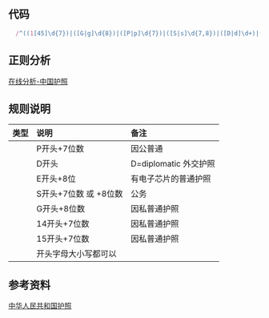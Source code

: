 ## 代码
``` js
  /^((1[45]\d{7})|([G|g]\d{8})|([P|p]\d{7})|([S|s]\d{7,8})|([D|d]\d+)|([E|e]\d{8}))$/
```

## 正则分析
[在线分析-中国护照](https://regexper.com/?#%2F%5E%28%281%5B45%5D%5Cd%7B7%7D%29%7C%28%5BG%7Cg%5D%5Cd%7B8%7D%29%7C%28%5BP%7Cp%5D%5Cd%7B7%7D%29%7C%28%5BS%7Cs%5D%5Cd%7B7%2C8%7D%29%7C%28%5BD%7Cd%5D%5Cd%2B%29%7C%28%5BE%7Ce%5D%5Cd%7B8%7D%29%29%24%2F "在线分析-中国护照")


## 规则说明
| 类型 | 说明                  | 备注                  |
| :--- | :-------------------- | :-------------------- |
|      | P开头+7位数           | 因公普通              |
|      | D开头                 | D=diplomatic 外交护照 |
|      | E开头+8位             | 有电子芯片的普通护照  |
|      | S开头+7位数 或 +8位数 | 公务                  |
|      | G开头+8位数           | 因私普通护照          |
|      | 14开头+7位数          | 因私普通护照          |
|      | 15开头+7位数          | 因私普通护照          |
|      | 开头字母大小写都可以  |                       |

## 参考资料
[中华人民共和国护照](https://baike.baidu.com/item/%E4%B8%AD%E5%8D%8E%E4%BA%BA%E6%B0%91%E5%85%B1%E5%92%8C%E5%9B%BD%E6%8A%A4%E7%85%A7/6133676)